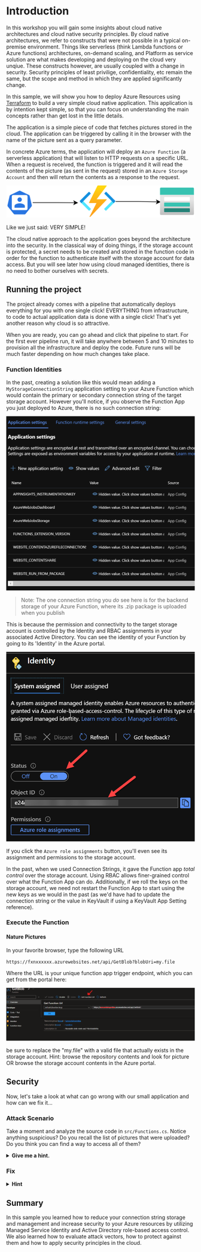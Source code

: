 # Introduction

In this workshop you will gain some insights about cloud native architectures and cloud native security principles. By cloud native architectures, we refer to constructs that were not possible in a typical on-premise environment. Things like serverless (think Lambda functions or Azure functions) architectures, on-demand scaling, and Platform as service solution are what makes developing and deploying on the cloud very unqiue. These constructs however, are usually coupled with a change in security. Security principles of least privilige, confidentiality, etc remain the same, but the scope and method in which they are applied significantly change.

In this sample, we will show you how to deploy Azure Resources using [Terraform](https://terraform.io) to build a very simple cloud native application. This application is by intention kept simple, so that you can focus on understanding the main concepts rather than get lost in the little details.

The application is a simple piece of code that fetches pictures stored in the cloud. The application can be triggered by calling it in the browser with the name of the picture sent as a query parameter. 

In concrete Azure terms, the application will deploy an `Azure Function` (a serverless application) that will listen to HTTP requests on a specific URL. When a request is received, the function is triggered and it will read the contents of the picture (as sent in the request) stored in an `Azure Storage Account` and then will return the contents as a response to the request.

![Architecture](doc/arch.png)

Like we just said: VERY SIMPLE!

The cloud native approach to the application goes beyond the architecture into the security. In the classical way of doing things, if the storage account is protected, a secret needs to be created and stored in the function code in order for the function to authenticate itself with the storage account for data access. But you will see later how using cloud managed identities, there is no need to bother ourselves with secrets.

## Running the project

The project already comes with a pipeline that automatically deploys everything for you with one single click! EVERYTHING from infrastructure, to code to actual application data is done with a single click! That's yet another reason why cloud is so attractive.

When you are ready, you can go ahead and click that pipeline to start. For the first ever pipeline run, it will take anywhere between 5 and 10 minutes to provision all the infrastructure and deploy the code. Future runs will be much faster depending on how much changes take place.


### Function Identities

In the past, creating a solution like this would mean adding a `MyStorageConnectionString` application setting to your Azure Function which would contain the primary or secondary connection string of the target storage account. However you'll notice, if you observe the Function App you just deployed to Azure, there is no such connection string:

![Application Settings on a Function App in Azure](doc/appsettings.png)

> Note: The one connection string you _do_ see here is for the backend storage of your Azure Function, where its .zip package is uploaded when you publish

This is because the permission and connectivity to the target storage account is controlled by the Identity and RBAC assignments in your associated Active Directory. You can see the identity of your Function by going to its 'Identity' in the Azure portal.

![Configuration of a Function App's Identity with Managed Identity](doc/identity.png)

If you click the `Azure role assignments` button, you'll even see its assignment and permissions to the storage account.

In the past, when we used Connection Strings, it gave the Function app *total control* over the storage account. Using RBAC allows finer-grained control over what the Function App can do. Additionally, if we roll the keys on the storage account, we need not restart the Function App to start using the new keys as we would in the past (as we'd have had to update the connection string or the value in KeyVault if using a KeyVault App Setting reference).

### Execute the Function

#### Nature Pictures

In your favorite browser, type the following URL

```shell
https://fxnxxxxxx.azurewebsites.net/api/GetBlob?blobUri=my.file
```

Where the URL is your unique function app trigger endpoint, which you can get from the portal here:

![Location of 'Get function URL' in Azure](doc/getsasurl.png)

be sure to replace the "my.file" with a valid file that actually exists in the storage account. Hint: browse the repository contents and look for picture OR browse the storage account contents in the Azure portal.

## Security

Now, let's take a look at what can go wrong with our small application and how can we fix it...

### Attack Scenario

Take a moment and analyze the source code in `src/Functions.cs`. Notice anything suspicious? Do you recall the list of pictures that were uploaded? Do you think you can find a way to access all of them?

<details>
    <summary><strong>Give me a hint.</strong></summary>

Path traversal

<details>
    <summary><strong>Another Hint.</strong></summary>
      
Maybe we can try to trick the code by using a different representation of characters (encoding)

<details>
    <summary><strong>I need yet another one.</strong></summary>

Ensure that you only use characters that pass the regex check in the code.
What about the "." dot character? Can we also encode it?

<details>
    <summary><strong>Please help meeeee!</strong></summary>

It seems the application is smart enough to figure out our simple encoding!
We need more POWER! <sub><sup>(maybe twice as much?)</sup></sub>
  
<details>
    <summary><strong>Give me the solution!</strong></summary>

Can it withstand a doubly-encoded string? muahaha!!!!

```
blobUri=%252E%252E%252Fcritical%252Fsecret
```

</details>

</details>

</details>

</details>

</details>


### Fix

<details>
    <summary><strong>Hint</strong></summary>
      

How can we reduce the reach of the function and what it can access?
  
<details>
    <summary><strong>Another Hint</strong></summary>
      

Can we change the scope to be on a smaller more granular level?

<details>
    <summary><strong>More hints pleeeaasee</strong></summary>

Have a look at the terraform resource "azurerm_role_assignment" in ```terraform/main.tf```
What is the scope? Can we reduce it?
Have a look at the official documentation from Terraform:
https://registry.terraform.io/providers/hashicorp/azurerm/latest/docs/resources/role_assignment

<details>
    <summary><strong>I need more help.</strong></summary>

Currently we are giving our function full access to our storage account with this line:
```cs
scope                = azurerm_storage_account.storage_account.id
```
But we only want to give it access to the public container inside our storage account.
How can we reference the public container? \
The terraform documentation for Azure storage containers might help. (use .resource_manager_id instead of .id)

<details>
    <summary><strong>Give me the solution!</strong></summary>

```cs
resource "azurerm_role_assignment" "functionToStorage" {
  scope                = azurerm_storage_container.containerpub.resource_manager_id
  role_definition_name = "Storage Blob Data Owner"
  principal_id         = azurerm_linux_function_app.fxn.identity[0].principal_id
}
```
</details>

</details>

</details>

</details>

</details>


## Summary

In this sample you learned how to reduce your connection string storage and management and increase security to your Azure resources by utilizing  Managed Service Identity and Active Directory role-based access control. We also learned how to evaluate attack vectors, how to protect against them and how to apply security principles in the cloud.
